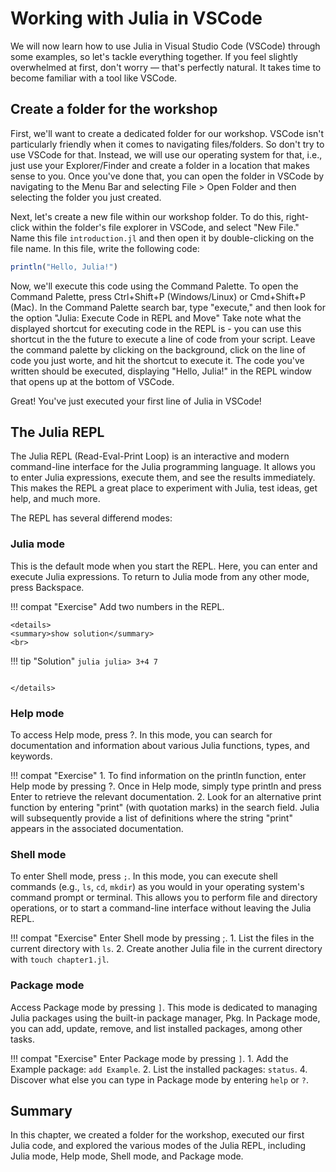 # Working with Julia in VSCode

We will now learn how to use Julia in Visual Studio Code (VSCode) through some examples, so let's tackle everything together.
If you feel slightly overwhelmed at first, don't worry — that's perfectly natural.
It takes time to become familiar with a tool like VSCode.

## Create a folder for the workshop

First, we'll want to create a dedicated folder for our workshop.
VSCode isn't particularly friendly when it comes to navigating files/folders.
So don't try to use VSCode for that.
Instead, we will use our operating system for that, i.e., just use your Explorer/Finder and create a folder in a location that makes sense to you.
Once you've done that, you can open the folder in VSCode by navigating to the Menu Bar and selecting File > Open Folder and then selecting the folder you just created.

Next, let's create a new file within our workshop folder.
To do this, right-click within the folder's file explorer in VSCode, and select "New File."
Name this file `introduction.jl` and then open it by double-clicking on the file name.
In this file, write the following code:

```julia
println("Hello, Julia!")
```

Now, we'll execute this code using the Command Palette.
To open the Command Palette, press Ctrl+Shift+P (Windows/Linux) or Cmd+Shift+P (Mac).
In the Command Palette search bar, type "execute," and then look for the option "Julia: Execute Code in REPL and Move"
Take note what the displayed shortcut for executing code in the REPL is - you can use this shortcut in the the future to execute a line of code from your script.
Leave the command palette by clicking on the background, click on the line of code you just worte, and hit the shortcut to execute it. The code you've written should be executed, displaying "Hello, Julia!" in the REPL window that opens up at the bottom of VSCode.

Great! You've just executed your first line of Julia in VSCode!

## The Julia REPL

The Julia REPL (Read-Eval-Print Loop) is an interactive and modern command-line interface for the Julia programming language. It allows you to enter Julia expressions, execute them, and see the results immediately.
This makes the REPL a great place to experiment with Julia, test ideas, get help, and much more.

The REPL has several differend modes:

### Julia mode

This is the default mode when you start the REPL.
Here, you can enter and execute Julia expressions.
To return to Julia mode from any other mode, press Backspace.

!!! compat "Exercise"
    Add two numbers in the REPL.

```@raw html
<details>
<summary>show solution</summary>
<br>
```
!!! tip "Solution"
    ```julia
    julia> 3+4
    7
    ```
```@setup xxx
```
```@raw html
</details>
```

### Help mode

To access Help mode, press ?. In this mode, you can search for documentation and information about various Julia functions, types, and keywords.

!!! compat "Exercise"
    1. To find information on the println function, enter Help mode by pressing ?. Once in Help mode, simply type println and press Enter to retrieve the relevant documentation.
    2. Look for an alternative print function by entering "print" (with quotation marks) in the search field. Julia will subsequently provide a list of definitions where the string "print" appears in the associated documentation.

### Shell mode

To enter Shell mode, press `;`.
In this mode, you can execute shell commands (e.g., `ls`, `cd`, `mkdir`) as you would in your operating system's command prompt or terminal. This allows you to perform file and directory operations, or to start a command-line interface without leaving the Julia REPL.

!!! compat "Exercise"
    Enter Shell mode by pressing ;. 
    1. List the files in the current directory with `ls`.
    2. Create another Julia file in the current directory with `touch chapter1.jl`.

### Package mode

Access Package mode by pressing `]`.
This mode is dedicated to managing Julia packages using the built-in package manager, Pkg.
In Package mode, you can add, update, remove, and list installed packages, among other tasks.

!!! compat "Exercise"
    Enter Package mode by pressing `]`. 
    1. Add the Example package: `add Example`.
    2. List the installed packages: `status`.
    4. Discover what else you can type in Package mode by entering `help` or `?`.

## Summary

In this chapter, we created a folder for the workshop, executed our first Julia code, and explored the various modes of the Julia REPL, including Julia mode, Help mode, Shell mode, and Package mode.